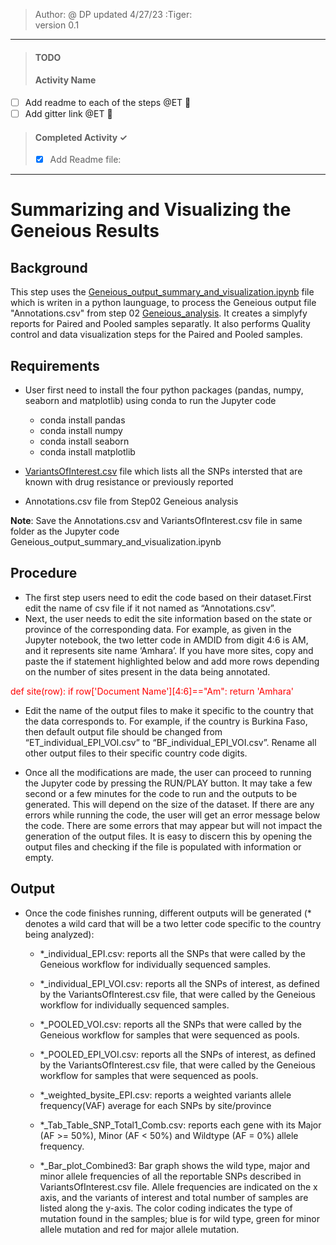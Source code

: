 > Author: @ DP updated 4/27/23 :Tiger:  
> version 0.1

----
>#### TODO ####
>#### Activity Name ####
- [ ] Add readme to each of the steps @ET :goat:
- [ ] Add gitter link @ET :goat:  

>#### Completed Activity ✓ ####
>- [x] Add Readme file: 
------

# Summarizing and Visualizing the Geneious Results #

## Background ##

This step uses the [Geneious_output_summary_and_visualization.ipynb](https://github.com/CDCgov/MaRS/tree/master/Geneious_workflow/03_geneious_reports/Geneious_output_summary_and_visualization.ipynb) file which is writen in a python launguage, to process the Geneious output file "Annotations.csv" from step 02 [Geneious_analysis](https://github.com/CDCgov/MaRS/tree/master/Geneious_workflow/02_geneious_analysis). It creates a simplyfy reports for Paired and Pooled samples separatly. It also performs Quality control and data visualization steps for the Paired and Pooled samples. 


## Requirements ##

* User first need to install the four python packages (pandas, numpy, seaborn and matplotlib) using conda to run the Jupyter code
   - conda install pandas
   - conda install numpy
   - conda install seaborn
   - conda install matplotlib
   
* [VariantsOfInterest.csv](https://github.com/CDCgov/MaRS/tree/master/Geneious_workflow/03_geneious_reports/VariantsOfInterest.csv) file which lists all the SNPs intersted that are known with drug resistance or previously reported 

* Annotations.csv file from Step02 Geneious analysis

**Note**: Save the Annotations.csv and VariantsOfInterest.csv file in same folder as the Jupyter code Geneious_output_summary_and_visualization.ipynb


## Procedure ##

* The first step users need to edit the code based on their dataset.First edit the name of csv file if it not named as “Annotations.csv”. 
* Next, the user needs to edit the site information based on the state or province of the corresponding data.  For example, as given in the Jupyter notebook, the two letter code in AMDID from digit 4:6 is AM, and it represents site name ‘Amhara’. If you have more sites, copy and paste the if statement highlighted below and add more rows depending on the number of sites present in the data being annotated.

<span style="color:red">
     def site(row):                               
         if row['Document Name'][4:6]=="Am": 
           return 'Amhara'

</span> 

* Edit the name of the output files to make it specific to the country that the data corresponds to. For example, if the country is Burkina Faso, then default output file should be changed from “ET_individual_EPI_VOI.csv” to “BF_individual_EPI_VOI.csv”. Rename all other output files to their specific country code digits.  

* Once all the modifications are made, the user can proceed to running the Jupyter code by pressing the RUN/PLAY button. It may take a few second or a few minutes for the code to run and the outputs to be generated. This will depend on the size of the dataset. If there are any errors while running the code, the user will get an error message below the code. There are some errors that may appear but will not impact the generation of the output files. It is easy to discern this by opening the output files and checking if the file is populated with information or empty.

## Output ##

* Once the code finishes running, different outputs will be generated (* denotes a wild card that will be a two letter code specific to the country being analyzed):
     * *_individual_EPI.csv: reports all the SNPs that were called by the Geneious workflow for individually sequenced samples.
     
     * *_individual_EPI_VOI.csv: reports all the SNPs of interest, as defined by the VariantsOfInterest.csv file, that were called by the Geneious workflow for individually sequenced samples.
     * *_POOLED_VOI.csv: reports all the SNPs that were called by the Geneious workflow for samples that were sequenced as pools.
     * *_POOLED_EPI_VOI.csv: reports all the SNPs of interest, as defined by the VariantsOfInterest.csv file, that were called by the Geneious workflow for samples that were sequenced as pools.
     * *_weighted_bysite_EPI.csv: reports a weighted variants allele frequency(VAF) average for each SNPs by site/province
     * *_Tab_Table_SNP_Total1_Comb.csv: reports each gene with its Major (AF >= 50%), Minor (AF < 50%) and Wildtype (AF = 0%) allele frequency. 
     * *_Bar_plot_Combined3: Bar graph shows the wild type, major and minor allele frequencies of all the reportable SNPs described in VariantsOfInterest.csv file. Allele frequencies are indicated on the x axis, and the variants of interest and total number of samples are listed along the y-axis.          The color coding indicates the type of mutation found in the samples; blue is for wild type, green for minor allele mutation and red for major allele mutation.


